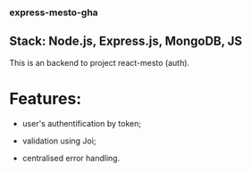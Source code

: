 ### express-mesto-gha

## Stack: Node.js, Express.js, MongoDB, JS

This is an backend to project react-mesto (auth).

# Features:

- user's authentification by token;

- validation using Joi;

- centralised error handling.
